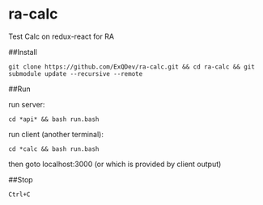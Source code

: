 # ra-calc
Test Calc on redux-react for RA

##Install

    git clone https://github.com/ExQDev/ra-calc.git && cd ra-calc && git submodule update --recursive --remote

##Run

run server:

    cd *api* && bash run.bash

run client (another terminal):

    cd *calc && bash run.bash

then goto localhost:3000 (or which is provided by client output)

##Stop

    Ctrl+C

